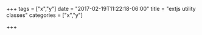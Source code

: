 +++
tags = ["x","y"]
date = "2017-02-19T11:22:18-06:00"
title = "extjs utility classes"
categories = ["x","y"]

+++

